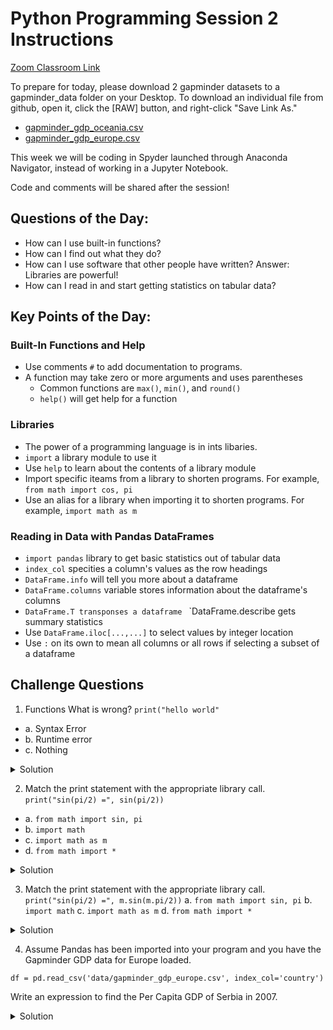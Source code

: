 # Python Programming Session 2 Instructions

[Zoom Classroom Link](https://docs.google.com/document/d/18TwHdTBUU34PNF8Vz2YYWbmME4tS3NS7Ugu5NjaMmBo/edit?usp=sharing)


To prepare for today, please download 2 gapminder datasets to a gapminder_data folder on your Desktop. 
To download an individual file from github, open it, click the [RAW] button, and right-click "Save Link As."
- [gapminder_gdp_oceania.csv](https://github.com/DeisData/python/blob/master/gapminder_gdp_oceania.csv)
- [gapminder_gdp_europe.csv](https://github.com/DeisData/python/blob/master/gapminder_gdp_europe.csv)
 
This week we will be coding in Spyder launched through Anaconda Navigator, instead of working in a Jupyter Notebook.

Code and comments will be shared after the session!

## Questions of the Day:
- How can I use built-in functions?
- How can I find out what they do?
- How can I use software that other people have written?  Answer: Libraries are powerful!
- How can I read in and start getting statistics on tabular data?

## Key Points of the Day:
### Built-In Functions and Help
- Use comments `#` to add documentation to programs.
- A function may take zero or more arguments and uses parentheses
  - Common functions are `max()`, `min()`, and `round()`
  - `help()` will get help for a function
  
### Libraries
- The power of a programming language is in ints libaries.
- `import` a library module to use it
- Use `help` to learn about the contents of a library module
- Import specific iteams from a library to shorten programs. For example, `from math import cos, pi`
- Use an alias for a library when importing it to shorten programs. For example, `import math as m`

### Reading in Data with Pandas DataFrames
- `import pandas` library to get basic statistics out of tabular data
- `index_col` specities a column's values as the row headings
- `DataFrame.info` will tell you more about a dataframe
- `DataFrame.columns` variable stores information about the dataframe's columns
- `DataFrame.T transponses a dataframe
` `DataFrame.describe gets summary statistics
- Use `DataFrame.iloc[...,...]` to select values by integer location
- Use `:` on its own to mean all columns or all rows if selecting a subset of a dataframe



## Challenge Questions
1. Functions
What is wrong?
`print("hello world"`
- a. Syntax Error
- b. Runtime error
- c. Nothing

<details><summary>Solution</summary>
Syntax Error - we forget to close the parentheses for the `print()` function.
</details>

2.  Match the print statement with the appropriate library call.
`print("sin(pi/2) =", sin(pi/2))`
- a. `from math import sin, pi`
- b. `import math`
- c. `import math as m`
- d. `from math import *`

<details><summary>Solution</summary>
Library calls a and d. 
In order to directly refer to sin and pi without the library name as prefix, you need to use the from ... import ... statement. 
Whereas library call a. specifically imports the two functions sin and pi, library call d. imports all functions in the math module.
</details>

3.  Match the print statement with the appropriate library call.
`print("sin(pi/2) =", m.sin(m.pi/2))`
a. `from math import sin, pi`
b. `import math`
c. `import math as m`
d. `from math import *`

<details><summary>Solution</summary>
Library call c. 
Here sin and pi are referred to with a shortened library name m instead of math. 
Library call c. does exactly that using the import ... as ... syntax - 
it creates an alias for math in the form of the shortened name m.
</details>


4. Assume Pandas has been imported into your program and you have the Gapminder GDP data for Europe loaded.
```import pandas as pd
df = pd.read_csv('data/gapminder_gdp_europe.csv', index_col='country')
```
Write an expression to find the Per Capita GDP of Serbia in 2007.

<details>
<summary>Solution</summary>

print(df.loc['Serbia', 'gdpPercap_2007'])

</details>



 

